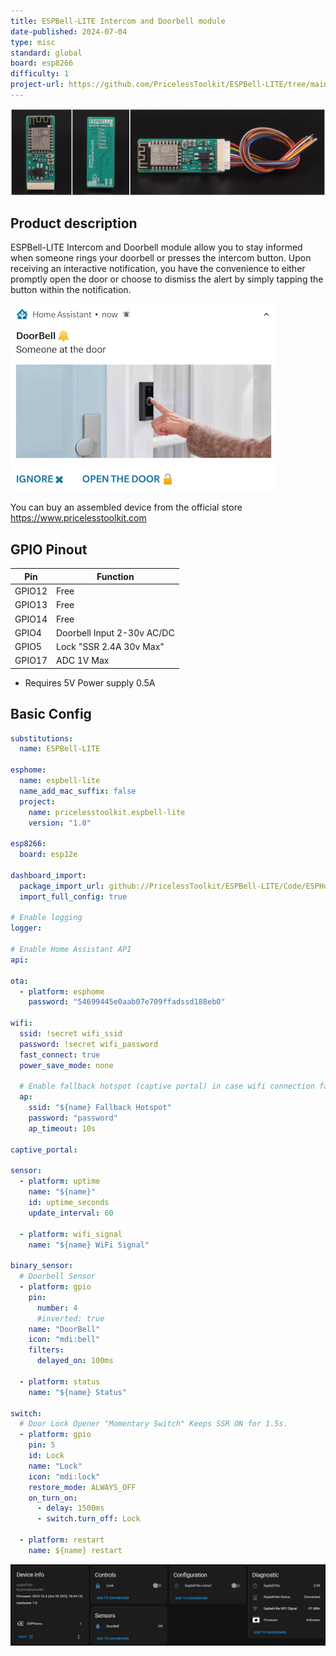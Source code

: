 ```yaml
---
title: ESPBell-LITE Intercom and Doorbell module
date-published: 2024-07-04
type: misc
standard: global
board: esp8266
difficulty: 1
project-url: https://github.com/PricelessToolkit/ESPBell-LITE/tree/main
---
```


![Product image](./espbell.jpg "Product image")

## Product description

ESPBell-LITE Intercom and Doorbell module allow you to stay informed when someone rings your doorbell or presses the
intercom button. Upon receiving an interactive notification, you have the convenience to either promptly open the door
or choose to dismiss the alert by simply tapping the button within the notification.

![HA Notification](./notification.jpg "Notification on mobile phone")

You can buy an assembled device from the official store <https://www.pricelesstoolkit.com>

## GPIO Pinout

| Pin    | Function                   |
| ------ | -------------------------- |
| GPIO12 | Free                       |
| GPIO13 | Free                       |
| GPIO14 | Free                       |
| GPIO4  | Doorbell Input 2-30v AC/DC |
| GPIO5  | Lock "SSR 2.4A 30v Max"    |
| GPIO17 | ADC 1V Max                 |

- Requires 5V Power supply 0.5A

## Basic Config

```yaml
substitutions:
  name: ESPBell-LITE

esphome:
  name: espbell-lite
  name_add_mac_suffix: false
  project:
    name: pricelesstoolkit.espbell-lite
    version: "1.0"

esp8266:
  board: esp12e

dashboard_import:
  package_import_url: github://PricelessToolkit/ESPBell-LITE/Code/ESPHome/espbell-lite.yaml@main
  import_full_config: true

# Enable logging
logger:

# Enable Home Assistant API
api:

ota:
  - platform: esphome
    password: "54699445e0aab07e709ffadssd188eb0"

wifi:
  ssid: !secret wifi_ssid
  password: !secret wifi_password
  fast_connect: true
  power_save_mode: none

  # Enable fallback hotspot (captive portal) in case wifi connection fails
  ap:
    ssid: "${name} Fallback Hotspot"
    password: "password"
    ap_timeout: 10s

captive_portal:

sensor:
  - platform: uptime
    name: "${name}"
    id: uptime_seconds
    update_interval: 60

  - platform: wifi_signal
    name: "${name} WiFi Signal"

binary_sensor:
  # Doorbell Sensor
  - platform: gpio
    pin:
      number: 4
      #inverted: true
    name: "DoorBell"
    icon: "mdi:bell"
    filters:
      delayed_on: 100ms

  - platform: status
    name: "${name} Status"

switch:
  # Door Lock Opener "Momentary Switch" Keeps SSR ON for 1.5s.
  - platform: gpio
    pin: 5
    id: Lock
    name: "Lock"
    icon: "mdi:lock"
    restore_mode: ALWAYS_OFF
    on_turn_on:
      - delay: 1500ms
      - switch.turn_off: Lock

  - platform: restart
    name: ${name} restart
```

![home assistant entities](./ha.jpg "Ha entities")
